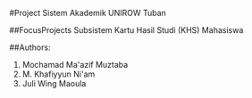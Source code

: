 #Project Sistem Akademik UNIROW Tuban

##FocusProjects 
Subsistem Kartu Hasil Studi (KHS) Mahasiswa

##Authors:

1. Mochamad Ma'azif Muztaba [](1412160017)
2. M. Khafiyyun Ni'am [](1412160014)
3. Juli Wing Maoula [](1412160005)
